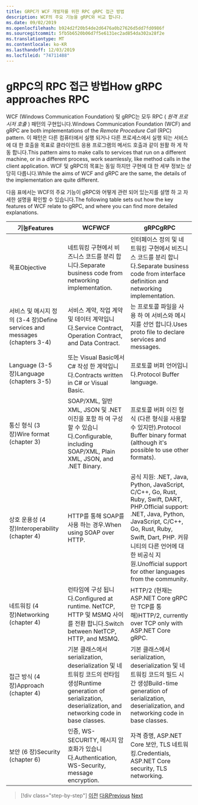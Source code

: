 ```yaml
---
title: GRPC가 WCF 개발자를 위한 RPC gRPC 접근 방법
description: WCF의 주요 기능을 gRPC와 비교 합니다.
ms.date: 09/02/2019
ms.openlocfilehash: b924d2f20b54de2d6476a0b27626d5dd7fd0986f
ms.sourcegitcommit: 5fb5b6520b06d7f5e6131ec2ad854da302a28f2e
ms.translationtype: MT
ms.contentlocale: ko-KR
ms.lasthandoff: 12/03/2019
ms.locfileid: "74711488"
---
```

# <a name="how-grpc-approaches-rpc"></a><span data-ttu-id="afd45-103">gRPC의 RPC 접근 방법</span><span class="sxs-lookup"><span data-stu-id="afd45-103">How gRPC approaches RPC</span></span>

<span data-ttu-id="afd45-104">WCF (Windows Communication Foundation) 및 gRPC는 모두 RPC ( *원격 프로시저 호출* ) 패턴의 구현입니다.</span><span class="sxs-lookup"><span data-stu-id="afd45-104">Windows Communication Foundation (WCF) and gRPC are both implementations of the *Remote Procedure Call* (RPC) pattern.</span></span> <span data-ttu-id="afd45-105">이 패턴은 다른 컴퓨터에서 실행 되거나 다른 프로세스에서 실행 되는 서비스에 대 한 호출을 목표로 클라이언트 응용 프로그램의 메서드 호출과 같이 원활 하 게 작동 합니다.</span><span class="sxs-lookup"><span data-stu-id="afd45-105">This pattern aims to make calls to services that run on a different machine, or in a different process, work seamlessly, like method calls in the client application.</span></span> <span data-ttu-id="afd45-106">WCF 및 gRPC의 목표는 동일 하지만 구현에 대 한 세부 정보는 상당히 다릅니다.</span><span class="sxs-lookup"><span data-stu-id="afd45-106">While the aims of WCF and gRPC are the same, the details of the implementation are quite different.</span></span>

<span data-ttu-id="afd45-107">다음 표에서는 WCF의 주요 기능이 gRPC와 어떻게 관련 되어 있는지를 설명 하 고 자세한 설명을 확인할 수 있습니다.</span><span class="sxs-lookup"><span data-stu-id="afd45-107">The following table sets out how the key features of WCF relate to gRPC, and where you can find more detailed explanations.</span></span>

| <span data-ttu-id="afd45-108">기능</span><span class="sxs-lookup"><span data-stu-id="afd45-108">Features</span></span> | <span data-ttu-id="afd45-109">WCF</span><span class="sxs-lookup"><span data-stu-id="afd45-109">WCF</span></span> | <span data-ttu-id="afd45-110">gRPC</span><span class="sxs-lookup"><span data-stu-id="afd45-110">gRPC</span></span> |
| -------- | --- | ---- |
| <span data-ttu-id="afd45-111">목표</span><span class="sxs-lookup"><span data-stu-id="afd45-111">Objective</span></span> | <span data-ttu-id="afd45-112">네트워킹 구현에서 비즈니스 코드를 분리 합니다.</span><span class="sxs-lookup"><span data-stu-id="afd45-112">Separate business code from networking implementation.</span></span> | <span data-ttu-id="afd45-113">인터페이스 정의 및 네트워킹 구현에서 비즈니스 코드를 분리 합니다.</span><span class="sxs-lookup"><span data-stu-id="afd45-113">Separate business code from interface definition and networking implementation.</span></span> |
| <span data-ttu-id="afd45-114">서비스 및 메시지 정의 (3-4 장)</span><span class="sxs-lookup"><span data-stu-id="afd45-114">Define services and messages (chapters 3-4)</span></span>  | <span data-ttu-id="afd45-115">서비스 계약, 작업 계약 및 데이터 계약입니다.</span><span class="sxs-lookup"><span data-stu-id="afd45-115">Service Contract, Operation Contract, and Data Contract.</span></span> | <span data-ttu-id="afd45-116">는 프로토콜 파일을 사용 하 여 서비스와 메시지를 선언 합니다.</span><span class="sxs-lookup"><span data-stu-id="afd45-116">Uses proto file to declare services and messages.</span></span> |
| <span data-ttu-id="afd45-117">Language (3-5 장)</span><span class="sxs-lookup"><span data-stu-id="afd45-117">Language (chapters 3-5)</span></span> | <span data-ttu-id="afd45-118">또는 Visual Basic에서 C# 작성 한 계약입니다.</span><span class="sxs-lookup"><span data-stu-id="afd45-118">Contracts written in C# or Visual Basic.</span></span> | <span data-ttu-id="afd45-119">프로토콜 버퍼 언어입니다.</span><span class="sxs-lookup"><span data-stu-id="afd45-119">Protocol Buffer language.</span></span> |
| <span data-ttu-id="afd45-120">통신 형식 (3 장)</span><span class="sxs-lookup"><span data-stu-id="afd45-120">Wire format (chapter 3)</span></span> | <span data-ttu-id="afd45-121">SOAP/XML, 일반 XML, JSON 및 .NET 이진을 포함 하 여 구성할 수 있습니다.</span><span class="sxs-lookup"><span data-stu-id="afd45-121">Configurable, including SOAP/XML, Plain XML, JSON, and .NET Binary.</span></span> | <span data-ttu-id="afd45-122">프로토콜 버퍼 이진 형식 (다른 형식을 사용할 수 있지만).</span><span class="sxs-lookup"><span data-stu-id="afd45-122">Protocol Buffer binary format (although it's possible to use other formats).</span></span>
| <span data-ttu-id="afd45-123">상호 운용성 (4 장)</span><span class="sxs-lookup"><span data-stu-id="afd45-123">Interoperability (chapter 4)</span></span> | <span data-ttu-id="afd45-124">HTTP를 통해 SOAP를 사용 하는 경우.</span><span class="sxs-lookup"><span data-stu-id="afd45-124">When using SOAP over HTTP.</span></span> | <span data-ttu-id="afd45-125">공식 지원: .NET, Java, Python, JavaScript, C/C++, Go, Rust, Ruby, Swift, DART, PHP.</span><span class="sxs-lookup"><span data-stu-id="afd45-125">Official support: .NET, Java, Python, JavaScript, C/C++, Go, Rust, Ruby, Swift, Dart, PHP.</span></span> <span data-ttu-id="afd45-126">커뮤니티의 다른 언어에 대 한 비공식 지원.</span><span class="sxs-lookup"><span data-stu-id="afd45-126">Unofficial support for other languages from the community.</span></span> |
| <span data-ttu-id="afd45-127">네트워킹 (4 장)</span><span class="sxs-lookup"><span data-stu-id="afd45-127">Networking (chapter 4)</span></span> | <span data-ttu-id="afd45-128">런타임에 구성 됩니다.</span><span class="sxs-lookup"><span data-stu-id="afd45-128">Configured at runtime.</span></span> <span data-ttu-id="afd45-129">NetTCP, HTTP 및 MSMQ 사이를 전환 합니다.</span><span class="sxs-lookup"><span data-stu-id="afd45-129">Switch between NetTCP, HTTP, and MSMQ.</span></span> | <span data-ttu-id="afd45-130">HTTP/2 (현재는 ASP.NET Core gRPC만 TCP를 통해)</span><span class="sxs-lookup"><span data-stu-id="afd45-130">HTTP/2, currently over TCP only with ASP.NET Core gRPC.</span></span> |
| <span data-ttu-id="afd45-131">접근 방식 (4 장)</span><span class="sxs-lookup"><span data-stu-id="afd45-131">Approach (chapter 4)</span></span> | <span data-ttu-id="afd45-132">기본 클래스에서 serialization, deserialization 및 네트워킹 코드의 런타임 생성</span><span class="sxs-lookup"><span data-stu-id="afd45-132">Runtime generation of serialization, deserialization, and networking code in base classes.</span></span> | <span data-ttu-id="afd45-133">기본 클래스에서 serialization, deserialization 및 네트워킹 코드의 빌드 시간 생성</span><span class="sxs-lookup"><span data-stu-id="afd45-133">Build-time generation of serialization, deserialization, and networking code in base classes.</span></span> |
| <span data-ttu-id="afd45-134">보안 (6 장)</span><span class="sxs-lookup"><span data-stu-id="afd45-134">Security (chapter 6)</span></span> | <span data-ttu-id="afd45-135">인증, WS-SECURITY, 메시지 암호화가 있습니다.</span><span class="sxs-lookup"><span data-stu-id="afd45-135">Authentication, WS-Security, message encryption.</span></span> | <span data-ttu-id="afd45-136">자격 증명, ASP.NET Core 보안, TLS 네트워킹.</span><span class="sxs-lookup"><span data-stu-id="afd45-136">Credentials, ASP.NET Core security, TLS networking.</span></span> |

>[!div class="step-by-step"]
><span data-ttu-id="afd45-137">[이전](grpc-overview.md)
>[다음](interface-definition-language.md)</span><span class="sxs-lookup"><span data-stu-id="afd45-137">[Previous](grpc-overview.md)
[Next](interface-definition-language.md)</span></span>

